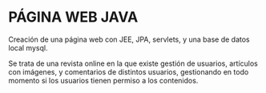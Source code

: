 # PÁGINA WEB JAVA
Creación de una página web con JEE, JPA, servlets, y una base de datos local mysql.

Se trata de una revista online en la que existe gestión de usuarios, artículos con imágenes, y comentarios de distintos usuarios, gestionando en todo momento si los usuarios tienen permiso a los contenidos.

